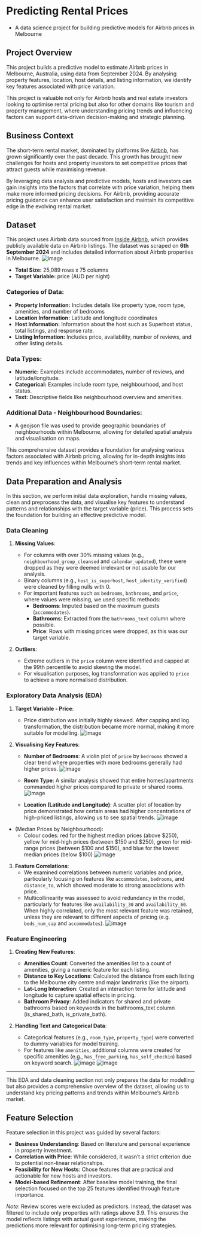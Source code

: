 # Predicting Rental Prices 
- A data science project for building predictive models for Airbnb prices in Melbourne

## Project Overview
This project builds a predictive model to estimate Airbnb prices in Melbourne, Australia, using data from September 2024. By analysing property features, location, host details, and listing information, we identify key features associated with price variation. 

This project is valuable not only for Airbnb hosts and real estate investors looking to optimise rental pricing but also for other domains like tourism and property management, where understanding pricing trends and influencing factors can support data-driven decision-making and strategic planning.

## Business Context
The short-term rental market, dominated by platforms like [Airbnb](https://airbnb.com), has grown significantly over the past decade. This growth has brought new challenges for hosts and property investors to set competitive prices that attract guests while maximising revenue. 

By leveraging data analysis and predictive models, hosts and investors can gain insights into the factors that correlate with price variation, helping them make more informed pricing decisions. For Airbnb, providing accurate pricing guidance can enhance user satisfaction and maintain its competitive edge in the evolving rental market.

## Dataset

This project uses Airbnb data sourced from [Inside Airbnb](https://insideairbnb.com/), which provides publicly available data on Airbnb listings. The dataset was scraped on **6th September 2024** and includes detailed information about Airbnb properties in Melbourne.
![image](https://github.com/user-attachments/assets/d4fc764a-4d42-44ee-943f-d155d75572e9)

- **Total Size:** 25,089 rows x 75 columns
- **Target Variable:** price (AUD per night)

### Categories of Data:
- **Property Information:** Includes details like property type, room type, amenities, and number of bedrooms
- **Location Information:** Latitude and longitude coordinates
- **Host Information:** Information about the host such as Superhost status, total listings, and response rate.
- **Listing Information:** Includes price, availability, number of reviews, and other listing details.

### Data Types:
- **Numeric:** Examples include accommodates, number of reviews, and latitude/longitude.
- **Categorical:** Examples include room type, neighbourhood, and host status.
- **Text:** Descriptive fields like neighbourhood overview and amenities.

### Additional Data - Neighbourhood Boundaries: 
- A geojson file was used to provide geographic boundaries of neighbourhoods within Melbourne, allowing for detailed spatial analysis and visualisation on maps.

This comprehensive dataset provides a foundation for analysing various factors associated with Airbnb pricing, allowing for in-depth insights into trends and key influences within Melbourne’s short-term rental market.

## Data Preparation and Analysis

In this section, we perform initial data exploration, handle missing values, clean and preprocess the data, and visualise key features to understand patterns and relationships with the target variable (price). This process sets the foundation for building an effective predictive model.

### Data Cleaning

1. **Missing Values**:
   - For columns with over 30% missing values (e.g., `neighbourhood_group_cleansed` and `calendar_updated`), these were dropped as they were deemed irrelevant or not usable for our analysis.
   - Binary columns (e.g., `host_is_superhost`, `host_identity_verified`) were cleaned by filling nulls with 0.
   - For important features such as `bedrooms`, `bathrooms`, and `price`, where values were missing, we used specific methods:
     - **Bedrooms**: Imputed based on the maximum guests (`accommodates`).
     - **Bathrooms**: Extracted from the `bathrooms_text` column where possible.
     - **Price**: Rows with missing prices were dropped, as this was our target variable.
  
2. **Outliers**:
   - Extreme outliers in the `price` column were identified and capped at the 99th percentile to avoid skewing the model.
   - For visualisation purposes, log transformation was applied to `price` to achieve a more normalised distribution.

### Exploratory Data Analysis (EDA)

1. **Target Variable - Price**:
   - Price distribution was initially highly skewed. After capping and log transformation, the distribution became more normal, making it more suitable for modelling.
![image](https://github.com/user-attachments/assets/5b300cb0-55c8-4be9-a7ad-34873166a33c)

2. **Visualising Key Features**:
   - **Number of Bedrooms**: A violin plot of `price` by `bedrooms` showed a clear trend where properties with more bedrooms generally had higher prices.
   ![image](https://github.com/user-attachments/assets/f91952d4-41c7-40da-9c9e-29cf1751540e)

   - **Room Type**: A similar analysis showed that entire homes/apartments commanded higher prices compared to private or shared rooms.
   ![image](https://github.com/user-attachments/assets/1301bab8-9cc9-4b1c-a8e4-6ca63a6901e7)


   - **Location (Latitude and Longitude)**: A scatter plot of location by price demonstrated how certain areas had higher concentrations of high-priced listings, allowing us to see spatial trends.
![image](https://github.com/user-attachments/assets/e26b3289-f9b5-4b8e-bbc4-0cea49692a48)

  - (Median Prices by Neighbourhood):
    - Colour codes: red for the highest median prices (above $250), yellow for mid-high prices (between $150 and $250), green for mid-range prices (between $100 and $150), and blue for the lowest median prices (below $100)
  ![image](https://github.com/user-attachments/assets/f3f71c51-e45f-4388-8649-a2b1e8966731)

3. **Feature Correlations**:
   - We examined correlations between numeric variables and price, particularly focusing on features like `accommodates`, `bedrooms`, and `distance_to`, which showed moderate to strong associations with price.
   - Multicollinearity was assessed to avoid redundancy in the model, particularly for features like `availability_30` and `availability_60`. When highly correlated, only the most relevant feature was retained, unless they are relevant to different aspects of pricing (e.g. `beds_num_cap` and `accommodates`).
![image](https://github.com/user-attachments/assets/094cc42a-7254-4f8e-ad00-e926c759e9d9)
     
### Feature Engineering
1. **Creating New Features**:
   - **Amenities Count**: Converted the amenities list to a count of amenities, giving a numeric feature for each listing.
   - **Distance to Key Locations**: Calculated the distance from each listing to the Melbourne city centre and major landmarks (like the airport).
   - **Lat-Long Interaction**: Created an interaction term for latitude and longitude to capture spatial effects in pricing.
   - **Bathroom Privacy**: Added indicators for shared and private bathrooms based on keywords in the bathrooms_text column (is_shared_bath, is_private_bath).

2. **Handling Text and Categorical Data**:
   - Categorical features (e.g., `room_type`, `property_type`) were converted to dummy variables for model training.
   - For features like `amenities`, additional columns were created for specific amenities (e.g., `has_free_parking`, `has_self_checkin`) based on keyword search.
![image](https://github.com/user-attachments/assets/16b98b41-0fac-4c70-9060-d1bff0f26ef0)
![image](https://github.com/user-attachments/assets/4e0bae78-2fac-43f5-87ea-069b583fd7b3)

---

This EDA and data cleaning section not only prepares the data for modelling but also provides a comprehensive overview of the dataset, allowing us to understand key pricing patterns and trends within Melbourne’s Airbnb market.

## Feature Selection
Feature selection in this project was guided by several factors:

- **Business Understanding**: Based on literature and personal experience in property investment.
- **Correlation with Price**: While considered, it wasn’t a strict criterion due to potential non-linear relationships.
- **Feasibility for New Hosts**: Chose features that are practical and actionable for new hosts and investors.
- **Model-based Refinement**: After baseline model training, the final selection focused on the top 25 features identified through feature importance.

*Note*: Review scores were excluded as predictors. Instead, the dataset was filtered to include only properties with ratings above 3.9. This ensures the model reflects listings with actual guest experiences, making the predictions more relevant for optimising long-term pricing strategies.
